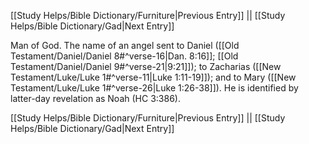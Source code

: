 [[Study Helps/Bible Dictionary/Furniture|Previous Entry]]  ||  [[Study Helps/Bible Dictionary/Gad|Next Entry]]

 Man of God. The name of an angel sent to Daniel ([[Old Testament/Daniel/Daniel 8#^verse-16|Dan. 8:16]]; [[Old Testament/Daniel/Daniel 9#^verse-21|9:21]]); to Zacharias ([[New Testament/Luke/Luke 1#^verse-11|Luke 1:11-19]]); and to Mary ([[New Testament/Luke/Luke 1#^verse-26|Luke 1:26-38]]). He is identified by latter-day revelation as Noah (HC 3:386).

[[Study Helps/Bible Dictionary/Furniture|Previous Entry]]  ||  [[Study Helps/Bible Dictionary/Gad|Next Entry]]